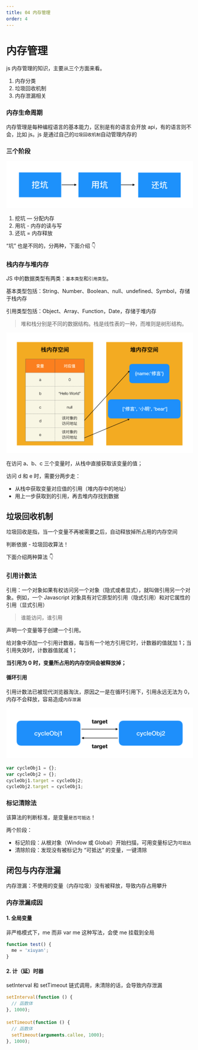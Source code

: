 ```yaml
---
title: 04 内存管理
order: 4
---
```


# 内存管理

js 内存管理的知识，主要从三个方面来看。

1. 内存分类
2. 垃圾回收机制
3. 内存泄漏相关

### 内存生命周期

内存管理是每种编程语言的基本能力，区别是有的语言会开放 api，有的语言则不会，比如 js。js 是通过自己的`垃圾回收机制`自动管理内存的

### 三个阶段

![image](../image/7905A111-40DA-4E43-9187-EF84A70D8F19.png)

1. 挖坑 — 分配内存
2. 用坑 - 内存的读与写
3. 还坑 = 内存释放

“坑” 也是不同的，分两种，下面介绍 👇

### 栈内存与堆内存

JS 中的数据类型有两类：`基本类型`和`引用类型`。

基本类型包括：String、Number、Boolean、null、undefined、Symbol，存储于栈内存

引用类型包括：Object、Array、Function，Date，存储于堆内存

> 堆和栈分别是不同的数据结构。栈是线性表的一种，而堆则是树形结构。

![image](../image/8B9A8B0F-F2BC-47A8-B67E-5AB497D56553.png)

在访问 a、b、c 三个变量时，从栈中直接获取该变量的值；

访问 d 和 e 时，需要分两步走：

- 从栈中获取变量对应值的引用（堆内存中的地址）
- 用上一步获取到的引用，再去堆内存找到数据

## 垃圾回收机制

垃圾回收是指，当一个变量不再被需要之后，自动释放掉所占用的内存空间

判断依据 - 垃圾回收算法！

下面介绍两种算法 👇

### 引用计数法

引用：一个对象如果有权访问另一个对象（隐式或者显式），就叫做引用另一个对象。例如，一个 Javascript 对象具有对它原型的引用（隐式引用）和对它属性的引用（显式引用）

> 谁能访问，谁引用

声明一个变量等于创建一个引用。

给对象中添加一个引用计数器，每当有一个地方引用它时，计数器的值就加 1；当引用失效时，计数器值就减 1；

**当引用为 0 时，变量所占用的内存空间会被释放掉；**

#### 循环引用

引用计数法已被现代浏览器淘汰，原因之一是在循环引用下，引用永远无法为 0，内存不会释放，容易造成`内存泄漏`

![image](../image/CE6E7D3B-E3C5-4535-B19C-F977100FEF75.png)

```javascript
var cycleObj1 = {};
var cycleObj2 = {};
cycleObj1.target = cycleObj2;
cycleObj2.target = cycleObj1;
```

### 标记清除法

该算法的判断标准，是变量`是否可抵达`！

两个阶段：

- 标记阶段：从根对象（Window 或 Global）开始扫描，可用变量标记为`可抵达`
- 清除阶段：发现没有被标记为 “可抵达” 的变量，一键清除

## 闭包与内存泄漏

内存泄漏：不使用的变量（内存垃圾）没有被释放，导致内存占用攀升

### 内存泄漏成因

#### 1. 全局变量

非严格模式下，me 而非 var me 这种写法，会使 me 挂载到全局

```js
function test() {
  me = 'xiuyan';
}
```

#### 2. 计（延）时器

setInterval 和 setTimeout 链式调用，未清除的话，会导致内存泄漏

```js
setInterval(function () {
  // 函数体
}, 1000);

setTimeout(function () {
  // 函数体
  setTimeout(arguments.callee, 1000);
}, 1000);
```
